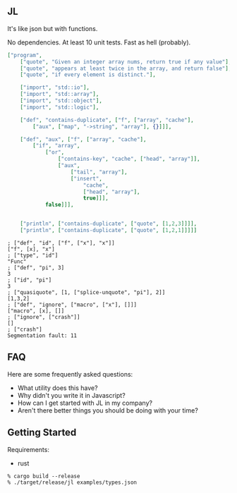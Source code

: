 ## JL
It's like json but with functions.

No dependencies. At least 10 unit tests. Fast as hell (probably).
```json
["program",
    ["quote", "Given an integer array nums, return true if any value"],
    ["quote", "appears at least twice in the array, and return false"],
    ["quote", "if every element is distinct."],

    ["import", "std::io"],
    ["import", "std::array"],
    ["import", "std::object"],
    ["import", "std::logic"],

    ["def", "contains-duplicate", ["f", ["array", "cache"],
        ["aux", ["map", "->string", "array"], {}]]],

    ["def", "aux", ["f", ["array", "cache"],
        ["if", "array",
            ["or",
                ["contains-key", "cache", ["head", "array"]],
                ["aux",
                    ["tail", "array"],
                    ["insert",
                        "cache",
                        ["head", "array"],
                        true]]],
            false]]],


    ["println", ["contains-duplicate", ["quote", [1,2,3]]]],
    ["println", ["contains-duplicate", ["quote", [1,2,1]]]]]
```

```shell
; ["def", "id", ["f", ["x"], "x"]]
["f", [x], "x"]
; ["type", "id"]
"Func"
; ["def", "pi", 3]
3
; ["id", "pi"]
3
; ["quasiquote", [1, ["splice-unquote", "pi"], 2]]
[1,3,2]
; ["def", "ignore", ["macro", ["x"], []]]
["macro", [x], []]
; ["ignore", ["crash"]]
[]
; ["crash"]
Segmentation fault: 11
```
## FAQ
Here are some frequently asked questions:
- What utility does this have?
- Why didn't you write it in Javascript?
- How can I get started with JL in my company?
- Aren't there better things you should be doing with your time?

## Getting Started
Requirements:
- rust

```shell
% cargo build --release
% ./target/release/jl examples/types.json
```

